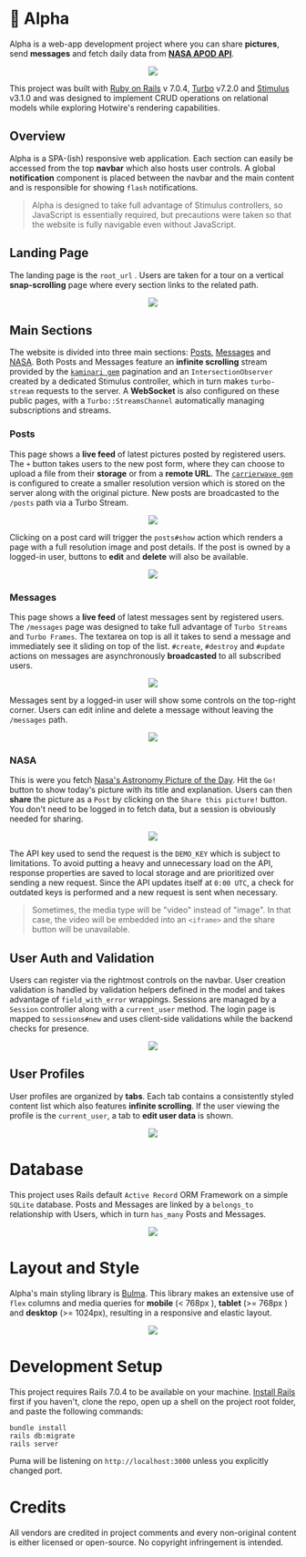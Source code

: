 # 🚀 Alpha 

Alpha is a web-app development project where you can share **pictures**, send **messages** and fetch daily data from [**NASA APOD API**](https://github.com/nasa/apod-api).

<p align="center"><img src="https://user-images.githubusercontent.com/645917/205456037-53148bea-aa6f-445b-8f33-21df5d5bd669.jpg"></img></p>

This project was built with [Ruby on Rails](https://rubyonrails.org/) v 7.0.4, [Turbo](https://turbo.hotwired.dev/) v7.2.0 and [Stimulus](https://stimulus.hotwired.dev/) v3.1.0 and was designed to implement CRUD operations on relational models while exploring Hotwire's rendering capabilities.

## Overview

Alpha is a SPA-(ish) responsive web application. Each section can easily be accessed from the top **navbar** which also hosts user controls. A global **notification** component is placed between the navbar and the main content and is responsible for showing `flash` notifications.

> Alpha is designed to take full advantage of Stimulus controllers, so JavaScript is essentially required, but precautions were taken so that the website is fully navigable even without JavaScript.

## Landing Page

The landing page is the `root_url` . Users are taken for a tour on a vertical **snap-scrolling** page where every section links to the related path.

<p align="center"><img src="https://user-images.githubusercontent.com/645917/205456066-95c6a88a-bc87-4ebd-8a0b-0bfc6a56c418.gif"></img></p>

## Main Sections

The website is divided into three main sections: [Posts](#posts), [Messages](#messages) and [NASA](#nasa). Both Posts and Messages feature an **infinite scrolling** stream provided by the  [`kaminari gem`](https://github.com/kaminari/kaminari) pagination and an `IntersectionObserver` created by a dedicated Stimulus controller, which in turn makes `turbo-stream` requests to the server. A **WebSocket** is also configured on these public pages, with a `Turbo::StreamsChannel` automatically managing subscriptions and streams.

### Posts

This page shows a **live feed** of latest pictures posted by registered users. The `+` button takes users to the new post form, where they can choose to upload a file from their **storage** or from a **remote URL**. The [`carrierwave gem`](https://github.com/carrierwaveuploader/carrierwave) is configured to create a smaller resolution version which is stored on the server along with the original picture. New posts are broadcasted to the `/posts` path via a Turbo Stream.

<p align="center"><img src="https://user-images.githubusercontent.com/645917/205456089-32dd7943-fb14-4bac-9ad6-cfb9196755e4.gif"></img></p>

Clicking on a post card will trigger the `posts#show` action which renders a page with a full resolution image and post details. If the post is owned by a logged-in user, buttons to **edit** and **delete** will also be available.

<p align="center"><img src="https://user-images.githubusercontent.com/645917/205456445-b00a57c4-e559-4eeb-bbcd-8f10dbfccbad.gif"></img></p>

### Messages

This page shows a **live feed** of latest messages sent by registered users. The `/messages` page was designed to take full advantage of `Turbo Streams` and `Turbo Frames`. The textarea on top is all it takes to send a message and immediately see it sliding on top of the list. `#create`, `#destroy` and `#update` actions on messages are asynchronously **broadcasted** to all subscribed users.

<p align="center"><img src="https://user-images.githubusercontent.com/645917/205456477-72b82e7b-bc3c-4b51-8d46-1e38ecec69a9.gif"></img></p>

Messages sent by a logged-in user will show some controls on the top-right corner. Users can edit inline and delete a message without leaving the `/messages` path. 

<p align="center"><img src="https://user-images.githubusercontent.com/645917/205456473-f882484e-4629-404b-885b-2e45738b5df1.gif"></img></p>


### NASA

This is were you fetch [Nasa's Astronomy Picture of the Day](https://apod.nasa.gov/apod/astropix.html). Hit the `Go!` button to show today's picture with its title and explanation. Users can then **share** the picture as a `Post` by clicking on the `Share this picture!` button. You don't need to be logged in to fetch data, but a session is obviously needed for sharing.

<p align="center"><img src="https://user-images.githubusercontent.com/645917/205456670-bcb2c84e-220f-43eb-aa15-660ca5ff05eb.gif"></img></p>

The API key used to send the request is the `DEMO_KEY` which is subject to limitations. To avoid putting a heavy and unnecessary load on the API, response properties are saved to local storage and are prioritized over sending a new request. Since the API updates itself at `0:00 UTC`, a check for outdated keys is performed and a new request is sent when necessary.

> Sometimes, the media type will be "video" instead of "image". In that case, the video will be embedded into an `<iframe>` and the share button will be unavailable. 

## User Auth and Validation

Users can register via the rightmost controls on the navbar. User creation validation is handled by validation helpers defined in the model and takes advantage of `field_with_error` wrappings.  Sessions are managed by a  `Session` controller along with a `current_user` method. The login page is mapped to `sessions#new` and uses client-side validations while the backend checks for presence.

<p align="center"><img src="https://user-images.githubusercontent.com/645917/205456916-2026fed1-b1a8-46d1-9a4b-a56142bb534a.gif"></img></p>

## User Profiles

User profiles are organized by **tabs**. Each tab contains a consistently styled content list which also features **infinite scrolling**. If the user viewing the profile is the `current_user`,  a tab to **edit user data** is shown.

<p align="center"><img src="https://user-images.githubusercontent.com/645917/205457291-ed05e92d-d546-4163-b162-cf740257be97.gif"></img></p>

# Database

This project uses Rails default `Active Record` ORM Framework on a simple `SQLite` database. Posts and Messages are linked by a `belongs_to` relationship with Users, which in turn `has_many` Posts and Messages.

<p align="center"><img src="https://user-images.githubusercontent.com/645917/205458945-fad642ff-763c-4d12-ac1d-6e9d61fb41ba.png"></img></p>

# Layout and Style

Alpha's main styling library is [Bulma](https://bulma.io/). This library makes an extensive use of `flex` columns and media queries for **mobile** (< 768px ), **tablet** (>= 768px ) and **desktop** (>= 1024px), resulting in a responsive and elastic layout.

<p align="center"><img src="https://user-images.githubusercontent.com/645917/204380492-4d6fc783-d71d-4fcc-ac37-36d4758590b4.gif"></img></p>

# Development Setup

This project requires Rails 7.0.4 to be available on your machine. [Install Rails](https://guides.rubyonrails.org/getting_started.html#creating-a-new-rails-project-installing-rails "Install Rails") first if you haven't, clone the repo, open up a shell on the project root folder,  and paste the following commands:

```shell
bundle install
rails db:migrate
rails server
```

Puma will be listening on `http://localhost:3000` unless you explicitly changed port.

# Credits

All vendors are credited in project comments and every non-original content is either licensed or open-source. No copyright infringement is intended.

